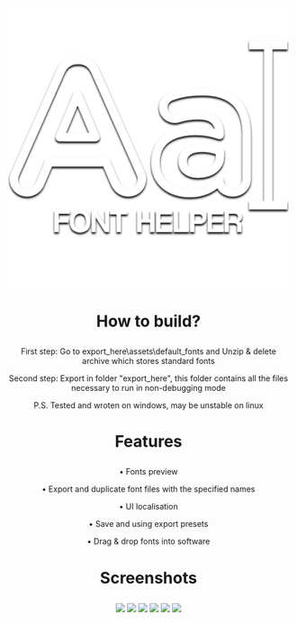 <p align="center">
   <img src="images/white_logo.png" alt="Fonts Helper logo">
</p>

# <p align="center">How to build?
  
<p align="center">  First step: Go to export_here\assets\default_fonts and Unzip & delete archive which stores standard fonts
<p align="center">  Second step: Export in folder "export_here", this folder contains all the files necessary to run in non-debugging mode
<p align="center">  P.S. Tested and wroten on windows, may be unstable on linux
  
# <p align="center"> Features
<p align="center"> • Fonts preview
<p align="center"> • Export and duplicate font files with the specified names 
<p align="center"> • UI localisation
<p align="center"> • Save and using export presets
<p align="center"> • Drag & drop fonts into software
 
# <p align="center">Screenshots

<p align="center">
  <img src="https://user-images.githubusercontent.com/49194161/159110826-8745d931-64b9-4589-86ea-f3efb3e37633.png"/>
  <img src="https://user-images.githubusercontent.com/49194161/159110860-620bc92f-1b8e-48c1-91ee-c6162661ab03.png"/>
  <img src="https://user-images.githubusercontent.com/49194161/159111342-cb478e43-4f31-473b-984c-ef854c513ba6.png"/>
  <img src="https://user-images.githubusercontent.com/49194161/159111376-3950e792-e6f8-4353-ad6b-3a2fb4704111.png"/>
  <img src="https://user-images.githubusercontent.com/49194161/159111526-31491bd2-c0ce-4ef2-9645-6ffc243c94cc.png"/>
  <img src="https://user-images.githubusercontent.com/49194161/159111831-04b94bbb-6256-4888-9f38-36eb4702ecf4.png"/>
</p>

